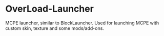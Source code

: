 OverLoad-Launcher
=================

MCPE launcher, similar to BlockLauncher. Used for launching MCPE with custom skin, texture and some mods/add-ons.
